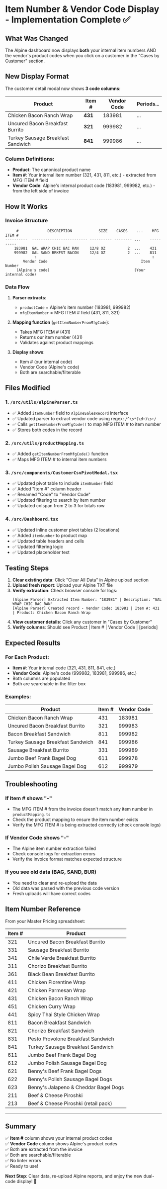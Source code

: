 # Item Number & Vendor Code Display - Implementation Complete ✅

## What Was Changed

The Alpine dashboard now displays **both** your internal item numbers AND the vendor's product codes when you click on a customer in the "Cases by Customer" section.

## New Display Format

The customer detail modal now shows **3 code columns**:

| Product | **Item #** | **Vendor Code** | Periods... |
|---------|------------|-----------------|------------|
| Chicken Bacon Ranch Wrap | **431** | 183981 | ... |
| Uncured Bacon Breakfast Burrito | **321** | 999982 | ... |
| Turkey Sausage Breakfast Sandwich | **841** | 999986 | ... |

### Column Definitions:
- **Product**: The canonical product name
- **Item #**: Your internal item number (321, 431, 811, etc.) - extracted from MFG ITEM # field
- **Vendor Code**: Alpine's internal product code (183981, 999982, etc.) - from the left side of invoice

## How It Works

### Invoice Structure
```
     #             DESCRIPTION            SIZE    CASES    ...    MFG ITEM #
----------  ------------------------- ---------- -------- ...    ----------
    183981  GAL WRAP CHIC BAC RAN     12/8 OZ          2  ...    431
    999982  GAL SAND BRKFST BACON     12/4 OZ          2  ...    811
             ↑                                                    ↑
        Vendor Code                                          Item Number
     (Alpine's code)                                      (Your internal code)
```

### Data Flow
1. **Parser extracts**:
   - `productCode` = Alpine's item number (183981, 999982)
   - `mfgItemNumber` = MFG ITEM # field (431, 811, 321)
   
2. **Mapping function** (`getItemNumberFromMfgCode`):
   - Takes MFG ITEM # (431)
   - Returns our item number (431)
   - Validates against product mappings

3. **Display shows**:
   - Item # (our internal code)
   - Vendor Code (Alpine's code)
   - Both are searchable/filterable

## Files Modified

### 1. `/src/utils/alpineParser.ts`
- ✅ Added `itemNumber` field to `AlpineSalesRecord` interface
- ✅ Updated parser to extract vendor code using regex: `/^\s*(\d+)\s+/`
- ✅ Calls `getItemNumberFromMfgCode()` to map MFG ITEM # to item number
- ✅ Stores both codes in the record

### 2. `/src/utils/productMapping.ts`
- ✅ Added `getItemNumberFromMfgCode()` function
- ✅ Maps MFG ITEM # to internal item numbers

### 3. `/src/components/CustomerCsvPivotModal.tsx`
- ✅ Updated pivot table to include `itemNumber` field
- ✅ Added "Item #" column header
- ✅ Renamed "Code" to "Vendor Code"
- ✅ Updated filtering to search by item number
- ✅ Updated colspan from 2 to 3 for totals row

### 4. `/src/Dashboard.tsx`
- ✅ Updated inline customer pivot tables (2 locations)
- ✅ Added `itemNumber` to product map
- ✅ Updated table headers and cells
- ✅ Updated filtering logic
- ✅ Updated placeholder text

## Testing Steps

1. **Clear existing data**: Click "Clear All Data" in Alpine upload section
2. **Upload fresh report**: Upload your Alpine TXT file
3. **Verify extraction**: Check browser console for logs:
   ```
   [Alpine Parser] Extracted Item Number: "183981" | Description: "GAL WRAP CHIC BAC RAN"
   [Alpine Parser] Created record - Vendor Code: 183981 | Item #: 431 | Product: Chicken Bacon Ranch Wrap
   ```
4. **View customer details**: Click any customer in "Cases by Customer"
5. **Verify columns**: Should see Product | Item # | Vendor Code | [periods]

## Expected Results

### For Each Product:
- **Item #**: Your internal code (321, 431, 811, 841, etc.)
- **Vendor Code**: Alpine's code (999982, 183981, 999986, etc.)
- Both columns are populated
- Both are searchable in the filter box

### Examples:
| Product | Item # | Vendor Code |
|---------|--------|-------------|
| Chicken Bacon Ranch Wrap | 431 | 183981 |
| Uncured Bacon Breakfast Burrito | 321 | 999983 |
| Bacon Breakfast Sandwich | 811 | 999982 |
| Turkey Sausage Breakfast Sandwich | 841 | 999986 |
| Sausage Breakfast Burrito | 331 | 999989 |
| Jumbo Beef Frank Bagel Dog | 611 | 999978 |
| Jumbo Polish Sausage Bagel Dog | 612 | 999979 |

## Troubleshooting

### If Item # shows "-"
- The MFG ITEM # from the invoice doesn't match any item number in `productMapping.ts`
- Check the product mapping to ensure the item number exists
- Verify the MFG ITEM # is being extracted correctly (check console logs)

### If Vendor Code shows "-"
- The Alpine item number extraction failed
- Check console logs for extraction errors
- Verify the invoice format matches expected structure

### If you see old data (BAG, SAND, BUR)
- You need to clear and re-upload the data
- Old data was parsed with the previous code version
- Fresh uploads will have correct codes

## Item Number Reference

From your Master Pricing spreadsheet:

| Item # | Product |
|--------|---------|
| 321 | Uncured Bacon Breakfast Burrito |
| 331 | Sausage Breakfast Burrito |
| 341 | Chile Verde Breakfast Burrito |
| 311 | Chorizo Breakfast Burrito |
| 361 | Black Bean Breakfast Burrito |
| 411 | Chicken Florentine Wrap |
| 421 | Chicken Parmesan Wrap |
| 431 | Chicken Bacon Ranch Wrap |
| 451 | Chicken Curry Wrap |
| 441 | Spicy Thai Style Chicken Wrap |
| 811 | Bacon Breakfast Sandwich |
| 821 | Chorizo Breakfast Sandwich |
| 831 | Pesto Provolone Breakfast Sandwich |
| 841 | Turkey Sausage Breakfast Sandwich |
| 611 | Jumbo Beef Frank Bagel Dog |
| 612 | Jumbo Polish Sausage Bagel Dog |
| 621 | Benny's Beef Frank Bagel Dogs |
| 622 | Benny's Polish Sausage Bagel Dogs |
| 623 | Benny's Jalapeno & Cheddar Bagel Dogs |
| 211 | Beef & Cheese Piroshki |
| 213 | Beef & Cheese Piroshki (retail pack) |

---

## Summary

✅ **Item #** column shows your internal product codes  
✅ **Vendor Code** column shows Alpine's product codes  
✅ Both are extracted from the invoice  
✅ Both are searchable/filterable  
✅ No linter errors  
✅ Ready to use!

**Next Step**: Clear data, re-upload Alpine reports, and enjoy the new dual-code display! 🎉

